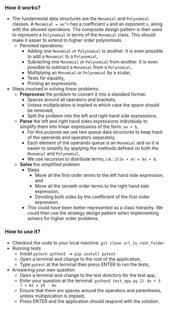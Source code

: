 ### How it works?
* The fundamental data structures are the `Monomial` and `Polynomial` classes.  A `Monomial = ax^n` has a coefficient `a` and an exponent `n`, along with the allowed operations. The composite design pattern is then used to represent a `Polynomial` in terms of the `Monomial` class. This should make it easier to extend to higher order polynomials. 
    * Permited operations:
        * Adding one `Monomial` or `Polynomial` to another. It is even possible to add a `Monomial` to 
        a `Polynomial`,
        * Subracting one `Monomial` or `Polynomial` from another. It is even possible to subtract a `Monomial` from a `Polynomial`,
        * Multiplying an `Monomial` or `Polynomial` by a scalar,
        * Tests for equality,
        * Printing an expressions.
* Steps involved in solving linear problems:
    * **Preprocess** the problem to convert it into a standard format:
        * Spaces around all operators and brackets,
        * Unless multiplication is implied in which case the space should be removed,
        * Split the problem into the left and right hand side expressions,
    * **Parse** the left and right hand sides expressions individualy to simplify them into linear expressions of the form: `ax + b`,
        * For this purpose we use two queue data structures to keep track of the operands and operators separately,
        * Each element of the operands queue is an `Monomial` and so it is easier to simplify by applying the methods defined on both the `Monomial` and `Polynomial`,
        * We use recursion to distribute terms, i.e.: `2(3x + 4) = 6x + 8`.
    * **Solve** the simplified problem
        * Steps 
            * Move all the first order terms to the left hand side expression, and 
            * Move all the zeroeth order terms to the right hand side expression,
            * Deviding both sides by the coefficient of the first order expression.
        * This could have been better represented as a class hierachy. We could then use the strategy design pattern when implementing solvers for higher order problems.


### How to use it?
* Checkout the code to your local machine: `git clone url_to_root_folder`
* Running tests
    * Install `pytest`: `python3 -m pip install pytest`
    * Open a terminal and change to the root of the application,
    * Type `pytest` at the terminal then press ENTER to run the tests,
* Answering your own question
    * Open a terminal and change to the test directory for the test app,
    * Enter your question at the terminal: 
        `python3 test_app.py 2( 4x + 3 ) + 6x = 24 - 4x` 
    * Ensure that there are spaces around the operators and parenthesis, unless multiplication is implied,
    * Press ENTER and the application should respond with the solution.